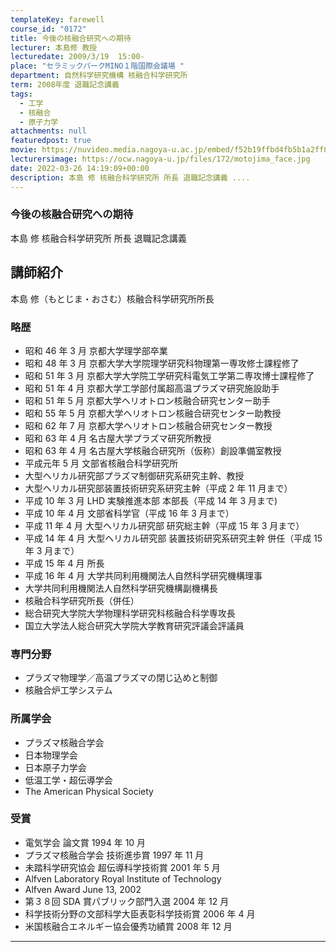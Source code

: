 ```yaml
---
templateKey: farewell
course_id: "0172"
title: 今後の核融合研究への期待
lecturer: 本島修 教授
lecturedate: 2009/3/19  15:00-
place: "セラミックパークMINO１階国際会議場 "
department: 自然科学研究機構 核融合科学研究所
term: 2008年度 退職記念講義
tags:
  - 工学
  - 核融合
  - 原子力学
attachments: null
featuredpost: true
movie: https://nuvideo.media.nagoya-u.ac.jp/embed/f52b19ffbd4fb5b1a2ff83ef724b9db25b2379d0
lecturersimage: https://ocw.nagoya-u.jp/files/172/motojima_face.jpg
date: 2022-03-26 14:19:09+00:00
description: 本島 修 核融合科学研究所 所長 退職記念講義 ....
---
```


### 今後の核融合研究への期待

本島 修 核融合科学研究所 所長 退職記念講義

## 講師紹介

本島 修（もとじま・おさむ）核融合科学研究所所長

### 略歴

- 昭和 46 年 3 月 京都大学理学部卒業
- 昭和 48 年 3 月 京都大学大学院理学研究科物理第一専攻修士課程修了
- 昭和 51 年 3 月 京都大学大学院工学研究科電気工学第二専攻博士課程修了
- 昭和 51 年 4 月 京都大学工学部付属超高温プラズマ研究施設助手
- 昭和 51 年 5 月 京都大学ヘリオトロン核融合研究センター助手
- 昭和 55 年 5 月 京都大学ヘリオトロン核融合研究センター助教授
- 昭和 62 年 7 月 京都大学ヘリオトロン核融合研究センター教授
- 昭和 63 年 4 月 名古屋大学プラズマ研究所教授
- 昭和 63 年 4 月 名古屋大学核融合研究所（仮称）創設準備室教授
- 平成元年 5 月 文部省核融合科学研究所
- 大型ヘリカル研究部プラズマ制御研究系研究主幹、教授
- 大型ヘリカル研究部装置技術研究系研究主幹（平成 2 年 11 月まで）
- 平成 10 年 3 月 LHD 実験推進本部 本部長（平成 14 年 3 月まで)
- 平成 10 年 4 月 文部省科学官（平成 16 年 3 月まで）
- 平成 11 年 4 月 大型ヘリカル研究部 研究総主幹（平成 15 年 3 月まで）
- 平成 14 年 4 月 大型ヘリカル研究部 装置技術研究系研究主幹 併任（平成 15 年 3 月まで）
- 平成 15 年 4 月 所長
- 平成 16 年 4 月 大学共同利用機関法人自然科学研究機構理事
- 大学共同利用機関法人自然科学研究機構副機構長
- 核融合科学研究所長（併任）
- 総合研究大学院大学物理科学研究科核融合科学専攻長
- 国立大学法人総合研究大学院大学教育研究評議会評議員

### 専門分野

- プラズマ物理学／高温プラズマの閉じ込めと制御
- 核融合炉工学システム

### 所属学会

- プラズマ核融合学会
- 日本物理学会
- 日本原子力学会
- 低温工学・超伝導学会
- The American Physical Society

### 受賞

- 電気学会 論文賞 1994 年 10 月
- プラズマ核融合学会 技術進歩賞 1997 年 11 月
- 未踏科学研究協会 超伝導科学技術賞 2001 年 5 月
- Alfven Laboratory Royal Institute of Technology
- Alfven Award June 13, 2002
- 第３８回 SDA 賞パブリック部門入選 2004 年 12 月
- 科学技術分野の文部科学大臣表彰科学技術賞 2006 年 4 月
- 米国核融合エネルギー協会優秀功績賞 2008 年 12 月

---
